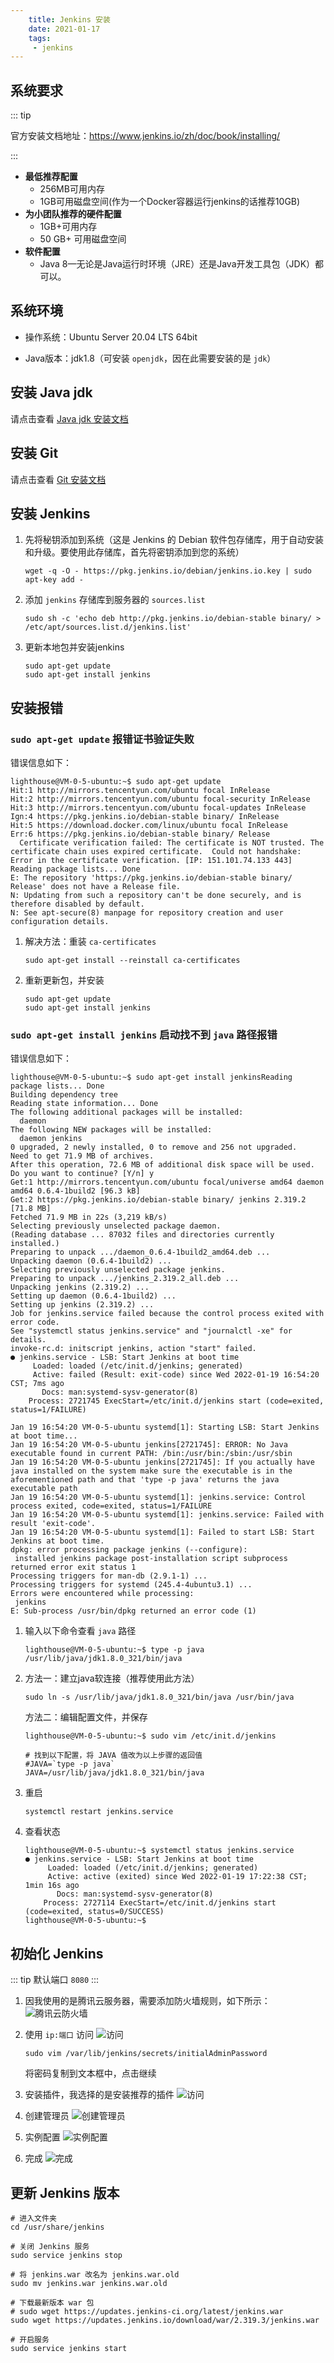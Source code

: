 ```yaml
---
    title: Jenkins 安装
    date: 2021-01-17
    tags:
     - jenkins
---
```


<Boxx/>

## 系统要求

::: tip

官方安装文档地址：<https://www.jenkins.io/zh/doc/book/installing/>

:::

- **最低推荐配置**
    - 256MB可用内存
    - 1GB可用磁盘空间(作为一个Docker容器运行jenkins的话推荐10GB)
- **为小团队推荐的硬件配置**
    - 1GB+可用内存
    - 50 GB+ 可用磁盘空间
- **软件配置**
    - Java 8—无论是Java运行时环境（JRE）还是Java开发工具包（JDK）都可以。

## 系统环境

- 操作系统：Ubuntu Server 20.04 LTS 64bit

- Java版本：jdk1.8（可安装 `openjdk`，因在此需要安装的是 `jdk`）

## 安装 Java jdk

请点击查看 [Java jdk 安装文档](java-install.md)

## 安装 Git

请点击查看 [Git 安装文档](git-install.md)

## 安装 Jenkins
1. 先将秘钥添加到系统（这是 Jenkins 的 Debian 软件包存储库，用于自动安装和升级。要使用此存储库，首先将密钥添加到您的系统）
    ```shell script
    wget -q -O - https://pkg.jenkins.io/debian/jenkins.io.key | sudo apt-key add -
    ```
1. 添加 `jenkins` 存储库到服务器的 `sources.list`
    ```shell script
    sudo sh -c 'echo deb http://pkg.jenkins.io/debian-stable binary/ > /etc/apt/sources.list.d/jenkins.list'
    ```
1. 更新本地包并安装jenkins
    ```shell script
    sudo apt-get update
    sudo apt-get install jenkins
    ````

## 安装报错

### `sudo apt-get update` 报错证书验证失败
错误信息如下：
```shell script
lighthouse@VM-0-5-ubuntu:~$ sudo apt-get update
Hit:1 http://mirrors.tencentyun.com/ubuntu focal InRelease
Hit:2 http://mirrors.tencentyun.com/ubuntu focal-security InRelease                
Hit:3 http://mirrors.tencentyun.com/ubuntu focal-updates InRelease                                 
Ign:4 https://pkg.jenkins.io/debian-stable binary/ InRelease                                       
Hit:5 https://download.docker.com/linux/ubuntu focal InRelease         
Err:6 https://pkg.jenkins.io/debian-stable binary/ Release
  Certificate verification failed: The certificate is NOT trusted. The certificate chain uses expired certificate.  Could not handshake: Error in the certificate verification. [IP: 151.101.74.133 443]
Reading package lists... Done                    
E: The repository 'https://pkg.jenkins.io/debian-stable binary/ Release' does not have a Release file.
N: Updating from such a repository can't be done securely, and is therefore disabled by default.
N: See apt-secure(8) manpage for repository creation and user configuration details.
```

1. 解决方法：重装 `ca-certificates`
    ```shell script
    sudo apt-get install --reinstall ca-certificates
    ```

1. 重新更新包，并安装
    ```shell script
    sudo apt-get update
    sudo apt-get install jenkins
    ````

### `sudo apt-get install jenkins` 启动找不到 `java` 路径报错
错误信息如下：
```shell script
lighthouse@VM-0-5-ubuntu:~$ sudo apt-get install jenkinsReading package lists... Done
Building dependency tree       
Reading state information... Done
The following additional packages will be installed:
  daemon
The following NEW packages will be installed:
  daemon jenkins
0 upgraded, 2 newly installed, 0 to remove and 256 not upgraded.
Need to get 71.9 MB of archives.
After this operation, 72.6 MB of additional disk space will be used.
Do you want to continue? [Y/n] y
Get:1 http://mirrors.tencentyun.com/ubuntu focal/universe amd64 daemon amd64 0.6.4-1build2 [96.3 kB]
Get:2 https://pkg.jenkins.io/debian-stable binary/ jenkins 2.319.2 [71.8 MB]
Fetched 71.9 MB in 22s (3,219 kB/s)                                                                
Selecting previously unselected package daemon.
(Reading database ... 87032 files and directories currently installed.)
Preparing to unpack .../daemon_0.6.4-1build2_amd64.deb ...
Unpacking daemon (0.6.4-1build2) ...
Selecting previously unselected package jenkins.
Preparing to unpack .../jenkins_2.319.2_all.deb ...
Unpacking jenkins (2.319.2) ...
Setting up daemon (0.6.4-1build2) ...
Setting up jenkins (2.319.2) ...
Job for jenkins.service failed because the control process exited with error code.
See "systemctl status jenkins.service" and "journalctl -xe" for details.
invoke-rc.d: initscript jenkins, action "start" failed.
● jenkins.service - LSB: Start Jenkins at boot time
     Loaded: loaded (/etc/init.d/jenkins; generated)
     Active: failed (Result: exit-code) since Wed 2022-01-19 16:54:20 CST; 7ms ago
       Docs: man:systemd-sysv-generator(8)
    Process: 2721745 ExecStart=/etc/init.d/jenkins start (code=exited, status=1/FAILURE)

Jan 19 16:54:20 VM-0-5-ubuntu systemd[1]: Starting LSB: Start Jenkins at boot time...
Jan 19 16:54:20 VM-0-5-ubuntu jenkins[2721745]: ERROR: No Java executable found in current PATH: /bin:/usr/bin:/sbin:/usr/sbin
Jan 19 16:54:20 VM-0-5-ubuntu jenkins[2721745]: If you actually have java installed on the system make sure the executable is in the aforementioned path and that 'type -p java' returns the java executable path
Jan 19 16:54:20 VM-0-5-ubuntu systemd[1]: jenkins.service: Control process exited, code=exited, status=1/FAILURE
Jan 19 16:54:20 VM-0-5-ubuntu systemd[1]: jenkins.service: Failed with result 'exit-code'.
Jan 19 16:54:20 VM-0-5-ubuntu systemd[1]: Failed to start LSB: Start Jenkins at boot time.
dpkg: error processing package jenkins (--configure):
 installed jenkins package post-installation script subprocess returned error exit status 1
Processing triggers for man-db (2.9.1-1) ...
Processing triggers for systemd (245.4-4ubuntu3.1) ...
Errors were encountered while processing:
 jenkins
E: Sub-process /usr/bin/dpkg returned an error code (1)
```

1. 输入以下命令查看 `java` 路径
    ```shell script
    lighthouse@VM-0-5-ubuntu:~$ type -p java
    /usr/lib/java/jdk1.8.0_321/bin/java
    ```
   
1. 方法一：建立java软连接（推荐使用此方法）
    ```shell script
    sudo ln -s /usr/lib/java/jdk1.8.0_321/bin/java /usr/bin/java
    ```
   
    方法二：编辑配置文件，并保存
    ```shell script
    lighthouse@VM-0-5-ubuntu:~$ sudo vim /etc/init.d/jenkins
    
    # 找到以下配置，将 JAVA 值改为以上步骤的返回值
    #JAVA=`type -p java`
    JAVA=/usr/lib/java/jdk1.8.0_321/bin/java
    ```

1. 重启
    ```shell script
    systemctl restart jenkins.service
    ```

1. 查看状态
    ```shell script
    lighthouse@VM-0-5-ubuntu:~$ systemctl status jenkins.service
    ● jenkins.service - LSB: Start Jenkins at boot time
         Loaded: loaded (/etc/init.d/jenkins; generated)
         Active: active (exited) since Wed 2022-01-19 17:22:38 CST; 1min 16s ago
           Docs: man:systemd-sysv-generator(8)
        Process: 2727114 ExecStart=/etc/init.d/jenkins start (code=exited, status=0/SUCCESS)
    lighthouse@VM-0-5-ubuntu:~$ 
    ```

## 初始化 Jenkins
::: tip
默认端口 `8080`
:::

1. 因我使用的是腾讯云服务器，需要添加防火墙规则，如下所示：
    ![腾讯云防火墙](./jenkins/server.png)

1. 使用 `ip:端口` 访问
    ![访问](./jenkins/start-1.png)
    
    ```shell script
    sudo vim /var/lib/jenkins/secrets/initialAdminPassword
    ```
   
   将密码复制到文本框中，点击继续

1. 安装插件，我选择的是安装推荐的插件
    ![访问](./jenkins/start-2.png)

1. 创建管理员
    ![创建管理员](./jenkins/start-3.png)
    
1. 实例配置
    ![实例配置](./jenkins/start-4.png)

1. 完成
    ![完成](./jenkins/start-5.png)

## 更新 Jenkins 版本

```shell script
# 进入文件夹
cd /usr/share/jenkins

# 关闭 Jenkins 服务
sudo service jenkins stop

# 将 jenkins.war 改名为 jenkins.war.old
sudo mv jenkins.war jenkins.war.old

# 下载最新版本 war 包
# sudo wget https://updates.jenkins-ci.org/latest/jenkins.war
sudo wget https://updates.jenkins.io/download/war/2.319.3/jenkins.war

# 开启服务
sudo service jenkins start
```
